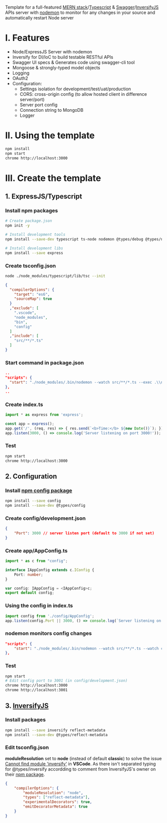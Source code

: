 Template for a full-featured [MERN stack](http://mern.io)/[Typescript](http://www.typescriptlang.org) & [Swagger](https://swagger.io)/[InversifyJS](http://inversify.io) APIs server with [nodemon](https://nodemon.io) to monitor for any changes in your source and automatically restart Node server
# I. Features
- Node/ExpressJS Server with nodemon
- Inversify for DI/IoC to build testable RESTful APIs
- Swagger UI specs & Generates code using swagger-cli tool
- Mongoose & strongly-typed model objects
- Logging
- OAuth2
- Configuration:
    - Settings isolation for development/test/uat/production
    - CORS: cross-origin config (to allow hosted client in difference server/port)
    - Server port config
    - Connection string to MongoDB
    - Logger
# II. Using the template
```bash
npm install
npm start
chrome http://localhost:3000
```
# III. Create the template
## 1. ExpressJS/Typescript
### Install npm packages
```bash
# Create package.json
npm init -y

# Install development tools
npm install --save-dev typescript ts-node nodemon @types/debug @types/node @types/express

# Install development libs
npm install --save express
```
### Create tsconfig.json
```bash
node ./node_modules/typescript/lib/tsc --init
```
```json
{
  "compilerOptions": {
    "target": "es6",
    "sourceMap": true
  }
  ,"exclude": [
    ".vscode",
    "node_modules",
    "bin",
    "config"
  ]
  ,"include": [
    "src/**/*.ts"
  ]
}
```
### Start command in package.json
```json
..
"scripts": {
  "start": "./node_modules/.bin/nodemon --watch src/**/*.ts --exec .\\node_modules\\.bin\\ts-node src/app.ts"
},
..
```
### Create index.ts
```typescript
import * as express from 'express';

const app = express();
app.get('/', (req, res) => { res.send(`<b>Time:</b> ${new Date()}`); });
app.listen(3000, () => console.log('Server listening on port 3000!'));
```
### Test
```bash
npm start
chrome http://localhost:3000
```
## 2. Configuration
### Install [npm config package](https://www.npmjs.com/package/config)
```bash
npm install --save config
npm install --save-dev @types/config
```
### Create config/development.json
```json
{
    "Port": 3000 // server listen port (default to 3000 if not set)
}
```
### Create app/AppConfig.ts
```typescript
import * as c from "config";

interface IAppConfig extends c.IConfig {
    Port: number;
}

var config: IAppConfig = <IAppConfig>c;
export default config;
```
### Using the config in index.ts
```typescript
import config from './config/AppConfig';
app.listen(config.Port || 3000, () => console.log(`Server listening on port ${config.Port || 3000}!`));
```
### nodemon monitors config changes
```json
"scripts": {
    "start": "./node_modules/.bin/nodemon --watch src/**/*.ts --watch config/*.json --exec .\\node_modules\\.bin\\ts-node src/app.ts"
},
```
### Test
```bash
npm start
# Edit config port to 3001 (in config/development.json)
chrome http://localhost:3000
chrome http://localhost:3001
```
## 3. [InversifyJS](https://github.com/inversify/InversifyJS#installation)
### Install packages
```bash
npm install --save inversify reflect-metadata
npm install --save-dev @types/reflect-metadata
```
### Edit tsconfig.json
**moduleResolution** set to **node** (instead of default **classic**) to solve the issue [Cannot find module 'inversify'](https://github.com/inversify/InversifyJS/issues/384) in **VSCode**. As there isn't separated typing for @types/inversify accordding to comment from InversifyJS's owner on their [npm package](https://www.npmjs.com/package/@types/inversify).
```json
{
    "compilerOptions": {
        "moduleResolution": "node",
        "types": ["reflect-metadata"],
        "experimentalDecorators": true,
        "emitDecoratorMetadata": true
    }
}
```
